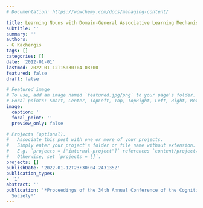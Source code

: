 ```yaml
---
# Documentation: https://wowchemy.com/docs/managing-content/

title: Learning Nouns with Domain-General Associative Learning Mechanisms
subtitle: ''
summary: ''
authors:
- G Kachergis
tags: []
categories: []
date: '2012-01-01'
lastmod: 2022-01-12T15:30:04-08:00
featured: false
draft: false

# Featured image
# To use, add an image named `featured.jpg/png` to your page's folder.
# Focal points: Smart, Center, TopLeft, Top, TopRight, Left, Right, BottomLeft, Bottom, BottomRight.
image:
  caption: ''
  focal_point: ''
  preview_only: false

# Projects (optional).
#   Associate this post with one or more of your projects.
#   Simply enter your project's folder or file name without extension.
#   E.g. `projects = ["internal-project"]` references `content/project/deep-learning/index.md`.
#   Otherwise, set `projects = []`.
projects: []
publishDate: '2022-01-12T23:30:04.243135Z'
publication_types:
- '1'
abstract: ''
publication: '*Proceedings of the 34th Annual Conference of the Cognitive Science
  Society*'
---
```

